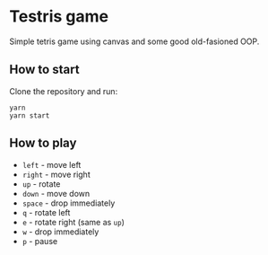 # Testris game

Simple tetris game using canvas and some good old-fasioned OOP.

## How to start

Clone the repository and run:

```
yarn
yarn start
```

## How to play

- `left` - move left
- `right` - move right
- `up` - rotate
- `down` - move down
- `space` - drop immediately
- `q` - rotate left
- `e` - rotate right (same as `up`)
- `w` - drop immediately
- `p` - pause
